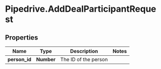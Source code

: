 # Pipedrive.AddDealParticipantRequest

## Properties

Name | Type | Description | Notes
------------ | ------------- | ------------- | -------------
**person_id** | **Number** | The ID of the person | 


